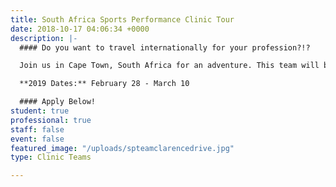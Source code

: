 ```yaml
---
title: South Africa Sports Performance Clinic Tour
date: 2018-10-17 04:06:34 +0000
description: |-
  #### Do you want to travel internationally for your profession?!?

  Join us in Cape Town, South Africa for an adventure. This team will be teaching at the University of Western Cape and interacting with professionals and students from the region. Experience the South African Sports Science Institute. A variety of sports medicine, strength & conditioning, exercise science professionals and students are needed to fill out this team. Help us co-host conferences and clinics on sports medicine and strength & conditioning with professionals and students, while communicating Christ’s love with others!

  **2019 Dates:** February 28 - March 10

  #### Apply Below!
student: true
professional: true
staff: false
event: false
featured_image: "/uploads/spteamclarencedrive.jpg"
type: Clinic Teams

---
```


